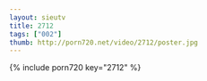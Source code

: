 ```yaml
--- 
layout: sieutv
title: 2712
tags: ["002"]
thumb: http://porn720.net/video/2712/poster.jpg
---
```

{% include porn720 key="2712" %} 
